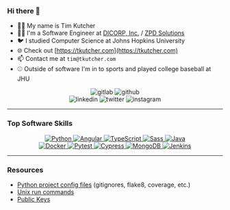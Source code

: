 ### Hi there 👋

- 🙋‍♂️ My name is Tim Kutcher
- 🧑‍💻 I'm a Software Engineer at [DICORP, Inc.](https://dicorp.com) / [ZPD Solutions](https://zpdsolutions.com)
- 🐦 I studied Computer Science at Johns Hopkins University
- 🌐 Check out [https://tkutcher.com](https://tkutcher.com)
- 📫 Contact me at `tim@tkutcher.com`
- ⚾ Outside of software I'm in to sports and played college baseball at JHU

<div align="center">
  <img src="https://img.shields.io/static/v1?label=GitLab&message=@tkutcher&logo=gitlab&labelColor=292961&color=4a4a4a&link=https://gitlab.com/tkutcher&style=for-the-badge" alt="gitlab" href="https://gitlab.com/tkutcher"/>
  
  <img src="https://img.shields.io/static/v1?label=GitHub&message=@tkutcher&logo=github&color=4a4a4a&link=https://github.com/tkutcher&labelColor=2fc453&style=for-the-badge" alt="github" href="https://github.com/tkutcher"/>
</div>

<div align="center">
  <img src="https://img.shields.io/static/v1?label=&labelColor=404040&message=LinkedIn&logo=linkedin&color=0077b5&link=https://www.linkedin.com/in/tim-kutcher-a7831416a/&style=for-the-badge" alt="linkedin" href="https://www.linkedin.com/in/tim-kutcher-a7831416a/"/>

  <img src="https://img.shields.io/static/v1?label=&labelColor=404040&message=@tkutcher_&logo=twitter&color=00acee&logoColor=00acee&link=https://twitter.com/tkutcher_&style=for-the-badge" alt="twitter" href="https://twitter.com/tkutcher_"/>

  <img src="https://img.shields.io/static/v1?label=&labelColor=E1306C&message=@tkutcher_&logo=instagram&color=404040&link=https://www.instagram.com/tkutcher_/&logoColor=ffffff&style=for-the-badge" alt="instagram" href="https://www.instagram.com/tkutcher_"/>
</div>

---
### Top Software Skills

<div align="center">
<a href="https://python.org">
    <img src="https://img.shields.io/badge/%20-Python-4B8BBE?logo=python&labelColor=FFE873" alt="Python">
</a>
  
<a href="https://angular.io/">
    <img src="https://img.shields.io/badge/%20-Angular-de0031?logo=angular&labelColor=126cc8" alt="Angular">
</a>

<a href="https://www.typescriptlang.org/">
    <img src="https://img.shields.io/badge/%20-TypeScript-303030?logo=typescript&labelColor=E0E0E0" alt="TypeScript">
</a>

<a href="https://sass-lang.com/">
    <img src="https://img.shields.io/badge/%20-Sass-cf649a?logo=sass&labelColor=F5F5F5" alt="Sass">
</a>
 
<a href="https://www.oracle.com/java/">
    <img src="https://img.shields.io/badge/%20-Java-393631?logo=java&labelColor=393631" alt="Java">
</a>
  
</div>
  
<div align="center">
  
  
<a href="https://www.docker.com/">
    <img src="https://img.shields.io/badge/%20-Docker-2397ec?logo=docker&labelColor=393631" alt="Docker">
</a>

<a href="https://pytest.org/">
    <img src="https://img.shields.io/badge/%20-Pytest-c9d329?logo=pytest&labelColor=393631" alt="Pytest">
</a>
  
<a href="https://www.cypress.io/">
    <img src="https://img.shields.io/badge/%20-Cypress-09c28e?logo=cypress&labelColor=393631" alt="Cypress">
</a>
  
<a href="https://www.mongodb.com/">
    <img src="https://img.shields.io/badge/%20-MongoDB-12a952?logo=mongodb&labelColor=393631" alt="MongoDB">
</a>
  
  
<a href="https://www.jenkins.io/">
    <img src="https://img.shields.io/badge/%20-Jenkins-4a5667?logo=jenkins&labelColor=F5F5F5" alt="Jenkins">
</a>
  
  
</div>


----

### Resources
- [Python project config files](configs/python) (gitignores, flake8, coverage, etc.)
- [Unix run commands](rc/)
- [Public Keys](keys)
